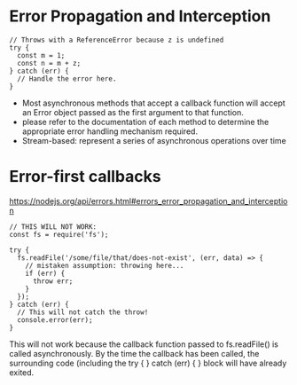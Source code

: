 # 
# Error Propagation and Interception
```
// Throws with a ReferenceError because z is undefined
try {
  const m = 1;
  const n = m + z;
} catch (err) {
  // Handle the error here.
}
```
* Most asynchronous methods that accept a callback function will accept an Error object passed as the first argument to that function. 
* please refer to the documentation of each method to determine the appropriate error handling mechanism required.
* Stream-based: represent a series of asynchronous operations over time

# Error-first callbacks

https://nodejs.org/api/errors.html#errors_error_propagation_and_interception

```
// THIS WILL NOT WORK:
const fs = require('fs');

try {
  fs.readFile('/some/file/that/does-not-exist', (err, data) => {
    // mistaken assumption: throwing here...
    if (err) {
      throw err;
    }
  });
} catch (err) {
  // This will not catch the throw!
  console.error(err);
}

```
This will not work because the callback function passed to fs.readFile() is called asynchronously. By the time the callback has been called, the surrounding code (including the try { } catch (err) { } block will have already exited. 
